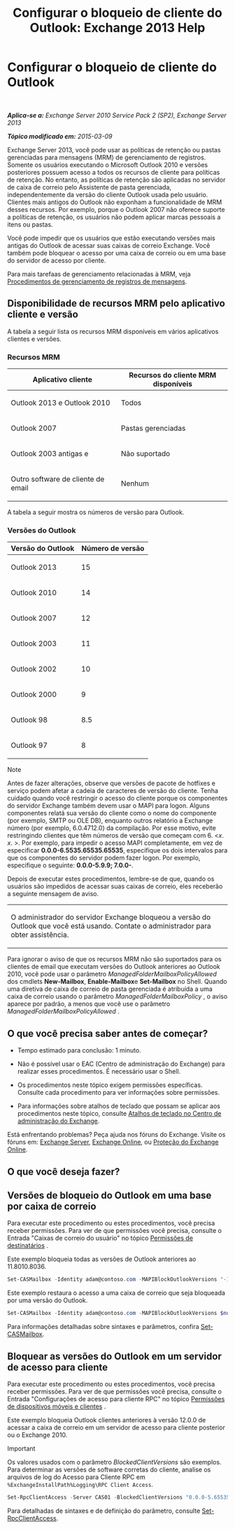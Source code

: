 ﻿---
title: 'Configurar o bloqueio de cliente do Outlook: Exchange 2013 Help'
TOCTitle: Configurar o bloqueio de cliente do Outlook
ms:assetid: 3a579c83-8bc7-4adc-a25c-8eb6eed7220c
ms:mtpsurl: https://technet.microsoft.com/pt-br/library/Dd335207(v=EXCHG.150)
ms:contentKeyID: 51407852
ms.date: 05/22/2018
mtps_version: v=EXCHG.150
ms.translationtype: MT
---

# Configurar o bloqueio de cliente do Outlook

 

_**Aplica-se a:** Exchange Server 2010 Service Pack 2 (SP2), Exchange Server 2013_

_**Tópico modificado em:** 2015-03-09_

Exchange Server 2013, você pode usar as políticas de retenção ou pastas gerenciadas para mensagens (MRM) de gerenciamento de registros. Somente os usuários executando o Microsoft Outlook 2010 e versões posteriores possuem acesso a todos os recursos de cliente para políticas de retenção. No entanto, as políticas de retenção são aplicadas no servidor de caixa de correio pelo Assistente de pasta gerenciada, independentemente da versão do cliente Outlook usada pelo usuário. Clientes mais antigos do Outlook não exponham a funcionalidade de MRM desses recursos. Por exemplo, porque o Outlook 2007 não oferece suporte a políticas de retenção, os usuários não podem aplicar marcas pessoais a itens ou pastas.

Você pode impedir que os usuários que estão executando versões mais antigas do Outlook de acessar suas caixas de correio Exchange. Você também pode bloquear o acesso por uma caixa de correio ou em uma base do servidor de acesso por cliente.

Para mais tarefaas de gerenciamento relacionadas à MRM, veja [Procedimentos de gerenciamento de registros de mensagens](messaging-records-management-procedures-exchange-2013-help.md).

## Disponibilidade de recursos MRM pelo aplicativo cliente e versão

A tabela a seguir lista os recursos MRM disponíveis em vários aplicativos clientes e versões.

### Recursos MRM

<table>
<colgroup>
<col style="width: 50%" />
<col style="width: 50%" />
</colgroup>
<thead>
<tr class="header">
<th>Aplicativo cliente</th>
<th>Recursos do cliente MRM disponíveis</th>
</tr>
</thead>
<tbody>
<tr class="odd">
<td><p>Outlook 2013 e Outlook 2010</p></td>
<td><p>Todos</p></td>
</tr>
<tr class="even">
<td><p>Outlook 2007</p></td>
<td><p>Pastas gerenciadas</p></td>
</tr>
<tr class="odd">
<td><p>Outlook 2003 antigas e</p></td>
<td><p>Não suportado</p></td>
</tr>
<tr class="even">
<td><p>Outro software de cliente de email</p></td>
<td><p>Nenhum</p></td>
</tr>
</tbody>
</table>


A tabela a seguir mostra os números de versão para Outlook.

### Versões do Outlook

<table>
<colgroup>
<col style="width: 50%" />
<col style="width: 50%" />
</colgroup>
<thead>
<tr class="header">
<th>Versão do Outlook</th>
<th>Número de versão</th>
</tr>
</thead>
<tbody>
<tr class="odd">
<td><p>Outlook 2013</p></td>
<td><p>15</p></td>
</tr>
<tr class="even">
<td><p>Outlook 2010</p></td>
<td><p>14</p></td>
</tr>
<tr class="odd">
<td><p>Outlook 2007</p></td>
<td><p>12</p></td>
</tr>
<tr class="even">
<td><p>Outlook 2003</p></td>
<td><p>11</p></td>
</tr>
<tr class="odd">
<td><p>Outlook 2002</p></td>
<td><p>10</p></td>
</tr>
<tr class="even">
<td><p>Outlook 2000</p></td>
<td><p>9</p></td>
</tr>
<tr class="odd">
<td><p>Outlook 98</p></td>
<td><p>8.5</p></td>
</tr>
<tr class="even">
<td><p>Outlook 97</p></td>
<td><p>8</p></td>
</tr>
</tbody>
</table>



> [!NOTE]
> Antes de fazer alterações, observe que versões de pacote de hotfixes e serviço podem afetar a cadeia de caracteres de versão do cliente. Tenha cuidado quando você restringir o acesso do cliente porque os componentes do servidor Exchange também devem usar o MAPI para logon. Alguns componentes relatá sua versão do cliente como o nome do componente (por exemplo, SMTP ou OLE DB), enquanto outros relatório a Exchange número (por exemplo, 6.0.4712.0) da compilação. Por esse motivo, evite restringindo clientes que têm números de versão que começam com 6. &lt;<EM>x</EM>. <EM>x</EM>. &gt;. Por exemplo, para impedir o acesso MAPI completamente, em vez de especificar <STRONG>0.0.0-6.5535.65535.65535</STRONG>, especifique os dois intervalos para que os componentes do servidor podem fazer logon. Por exemplo, especifique o seguinte: <STRONG>0.0.0-5.9.9; 7.0.0-</STRONG>.



Depois de executar estes procedimentos, lembre-se de que, quando os usuários são impedidos de acessar suas caixas de correio, eles receberão a seguinte mensagem de aviso.


<table>
<colgroup>
<col style="width: 100%" />
</colgroup>
<tbody>
<tr class="odd">
<td><p>O administrador do servidor Exchange bloqueou a versão do Outlook que você está usando. Contate o administrador para obter assistência.</p></td>
</tr>
</tbody>
</table>


Para ignorar o aviso de que os recursos MRM não são suportados para os clientes de email que executam versões do Outlook anteriores ao Outlook 2010, você pode usar o parâmetro *ManagedFolderMailboxPolicyAllowed* dos cmdlets **New-Mailbox**, **Enable-Mailbox**e **Set-Mailbox** no Shell. Quando uma diretiva de caixa de correio de pasta gerenciada é atribuída a uma caixa de correio usando o parâmetro *ManagedFolderMailboxPolicy* , o aviso aparece por padrão, a menos que você use o parâmetro *ManagedFolderMailboxPolicyAllowed* .

## O que você precisa saber antes de começar?

  - Tempo estimado para conclusão: 1 minuto.

  - Não é possível usar o EAC (Centro de administração do Exchange) para realizar esses procedimentos. É necessário usar o Shell.

  - Os procedimentos neste tópico exigem permissões específicas. Consulte cada procedimento para ver informações sobre permissões.

  - Para informações sobre atalhos de teclado que possam se aplicar aos procedimentos neste tópico, consulte [Atalhos de teclado no Centro de administração do Exchange](keyboard-shortcuts-in-the-exchange-admin-center-exchange-online-protection-help.md).

Está enfrentando problemas? Peça ajuda nos fóruns do Exchange. Visite os fóruns em: [Exchange Server](https://go.microsoft.com/fwlink/p/?linkid=60612), [Exchange Online](https://go.microsoft.com/fwlink/p/?linkid=267542), ou [Proteção do Exchange Online](https://go.microsoft.com/fwlink/p/?linkid=285351).

## O que você deseja fazer?

## Versões de bloqueio do Outlook em uma base por caixa de correio

Para executar este procedimento ou estes procedimentos, você precisa receber permissões. Para ver de que permissões você precisa, consulte o Entrada "Caixas de correio do usuário" no tópico [Permissões de destinatários](recipients-permissions-exchange-2013-help.md) .

Este exemplo bloqueia todas as versões de Outlook anteriores ao 11.8010.8036.

```powershell
Set-CASMailbox -Identity adam@contoso.com -MAPIBlockOutlookVersions "-11.8010.8036"
```

Este exemplo restaura o acesso a uma caixa de correio que seja bloqueada por uma versão do Outlook.

```powershell
Set-CASMailbox -Identity adam@contoso.com -MAPIBlockOutlookVersions $null
```

Para informações detalhadas sobre sintaxes e parâmetros, confira [Set-CASMailbox](https://technet.microsoft.com/pt-br/library/bb125264\(v=exchg.150\)).

## Bloquear as versões do Outlook em um servidor de acesso para cliente

Para executar este procedimento ou estes procedimentos, você precisa receber permissões. Para ver de que permissões você precisa, consulte o Entrada "Configurações de acesso para cliente RPC" no tópico [Permissões de dispositivos móveis e clientes](clients-and-mobile-devices-permissions-exchange-2013-help.md) .

Este exemplo bloqueia Outlook clientes anteriores à versão 12.0.0 de acessar a caixa de correio em um servidor de acesso para cliente posterior ou o Exchange 2010.


> [!IMPORTANT]
> Os valores usados com o parâmetro <EM>BlockedClientVersions</EM> são exemplos. Para determinar as versões de software corretas do cliente, analise os arquivos de log do Acesso para Cliente RPC em <CODE>%ExchangeInstallPath%Logging\RPC Client Access</CODE>.

  ```powershell
  Set-RpcClientAccess -Server CAS01 -BlockedClientVersions "0.0.0-5.65535.65535;7.0.0;8.02.4-11.65535.65535"
  ```

Para detalhadas de sintaxes e de definição do parâmetro, consulte [Set-RpcClientAccess](https://technet.microsoft.com/pt-br/library/dd351072\(v=exchg.150\)).

